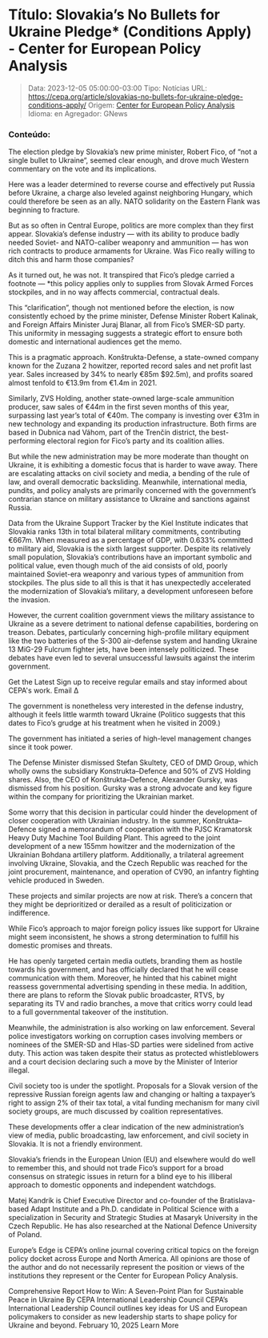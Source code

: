 # Título: Slovakia’s No Bullets for Ukraine Pledge* (Conditions Apply) - Center for European Policy Analysis

>Data: 2023-12-05 05:00:00-03:00
>Tipo: Notícias
>URL: https://cepa.org/article/slovakias-no-bullets-for-ukraine-pledge-conditions-apply/
>Origem: [Center for European Policy Analysis](https://cepa.org)
>Idioma: en
>Agregador: GNews

### Conteúdo:

The election pledge by Slovakia’s new prime minister, Robert Fico, of “not a single bullet to Ukraine“, seemed clear enough, and drove much Western commentary on the vote and its implications.

Here was a leader determined to reverse course and effectively put Russia before Ukraine, a charge also leveled against neighboring Hungary, which could therefore be seen as an ally. NATO solidarity on the Eastern Flank was beginning to fracture.

But as so often in Central Europe, politics are more complex than they first appear. Slovakia’s defense industry — with its ability to produce badly needed Soviet- and NATO-caliber weaponry and ammunition — has won rich contracts to produce armaments for Ukraine. Was Fico really willing to ditch this and harm those companies?

As it turned out, he was not. It transpired that Fico’s pledge carried a footnote — *this policy applies only to supplies from Slovak Armed Forces stockpiles, and in no way affects commercial, contractual deals.

This “clarification”, though not mentioned before the election, is now consistently echoed by the prime minister, Defense Minister Robert Kalinak, and Foreign Affairs Minister Juraj Blanar, all from Fico’s SMER-SD party. This uniformity in messaging suggests a strategic effort to ensure both domestic and international audiences get the memo.

This is a pragmatic approach. Konštrukta-Defense, a state-owned company known for the Zuzana 2 howitzer, reported record sales and net profit last year. Sales increased by 34% to nearly €85m $92.5m), and profits soared almost tenfold to €13.9m from €1.4m in 2021.

Similarly, ZVS Holding, another state-owned large-scale ammunition producer, saw sales of €44m in the first seven months of this year, surpassing last year’s total of €40m. The company is investing over €31m in new technology and expanding its production infrastructure. Both firms are based in Dubnica nad Váhom, part of the Trenčín district, the best-performing electoral region for Fico’s party and its coalition allies.

But while the new administration may be more moderate than thought on Ukraine, it is exhibiting a domestic focus that is harder to wave away. There are escalating attacks on civil society and media, a bending of the rule of law, and overall democratic backsliding. Meanwhile, international media, pundits, and policy analysts are primarily concerned with the government’s contrarian stance on military assistance to Ukraine and sanctions against Russia.

Data from the Ukraine Support Tracker by the Kiel Institute indicates that Slovakia ranks 13th in total bilateral military commitments, contributing €667m. When measured as a percentage of GDP, with 0.633% committed to military aid, Slovakia is the sixth largest supporter. Despite its relatively small population, Slovakia’s contributions have an important symbolic and political value, even though much of the aid consists of old, poorly maintained Soviet-era weaponry and various types of ammunition from stockpiles. The plus side to all this is that it has unexpectedly accelerated the modernization of Slovakia’s military, a development unforeseen before the invasion.

However, the current coalition government views the military assistance to Ukraine as a severe detriment to national defense capabilities, bordering on treason. Debates, particularly concerning high-profile military equipment like the two batteries of the S-300 air-defense system and handing Ukraine 13 MiG-29 Fulcrum fighter jets, have been intensely politicized. These debates have even led to several unsuccessful lawsuits against the interim government.

Get the Latest Sign up to receive regular emails and stay informed about CEPA's work. Email Δ

The government is nonetheless very interested in the defense industry, although it feels little warmth toward Ukraine (Politico suggests that this dates to Fico’s grudge at his treatment when he visited in 2009.)

The government has initiated a series of high-level management changes since it took power.

The Defense Minister dismissed Stefan Skultety, CEO of DMD Group, which wholly owns the subsidiary Konstrukta–Defence and 50% of ZVS Holding shares. Also, the CEO of Konštrukta–Defence, Alexander Gursky, was dismissed from his position. Gursky was a strong advocate and key figure within the company for prioritizing the Ukrainian market.

Some worry that this decision in particular could hinder the development of closer cooperation with Ukrainian industry. In the summer, Konštrukta–Defence signed a memorandum of cooperation with the PJSC Kramatorsk Heavy Duty Machine Tool Building Plant. This agreed to the joint development of a new 155mm howitzer and the modernization of the Ukrainian Bohdana artillery platform. Additionally, a trilateral agreement involving Ukraine, Slovakia, and the Czech Republic was reached for the joint procurement, maintenance, and operation of CV90, an infantry fighting vehicle produced in Sweden.

These projects and similar projects are now at risk. There’s a concern that they might be deprioritized or derailed as a result of politicization or indifference.

While Fico’s approach to major foreign policy issues like support for Ukraine might seem inconsistent, he shows a strong determination to fulfill his domestic promises and threats.

He has openly targeted certain media outlets, branding them as hostile towards his government, and has officially declared that he will cease communication with them. Moreover, he hinted that his cabinet might reassess governmental advertising spending in these media. In addition, there are plans to reform the Slovak public broadcaster, RTVS, by separating its TV and radio branches, a move that critics worry could lead to a full governmental takeover of the institution.

Meanwhile, the administration is also working on law enforcement. Several police investigators working on corruption cases involving members or nominees of the SMER-SD and Hlas-SD parties were sidelined from active duty. This action was taken despite their status as protected whistleblowers and a court decision declaring such a move by the Minister of Interior illegal.

Civil society too is under the spotlight. Proposals for a Slovak version of the repressive Russian foreign agents law and changing or halting a taxpayer’s right to assign 2% of their tax total, a vital funding mechanism for many civil society groups, are much discussed by coalition representatives.

These developments offer a clear indication of the new administration’s view of media, public broadcasting, law enforcement, and civil society in Slovakia. It is not a friendly environment.

Slovakia’s friends in the European Union (EU) and elsewhere would do well to remember this, and should not trade Fico’s support for a broad consensus on strategic issues in return for a blind eye to his illiberal approach to domestic opponents and independent watchdogs.

Matej Kandrík is Chief Executive Director and co-founder of the Bratislava-based Adapt Institute and a Ph.D. candidate in Political Science with a specialization in Security and Strategic Studies at Masaryk University in the Czech Republic. He has also researched at the National Defence University of Poland.

Europe’s Edge is CEPA’s online journal covering critical topics on the foreign policy docket across Europe and North America. All opinions are those of the author and do not necessarily represent the position or views of the institutions they represent or the Center for European Policy Analysis.

Comprehensive Report How to Win: A Seven-Point Plan for Sustainable Peace in Ukraine By CEPA International Leadership Council CEPA’s International Leadership Council outlines key ideas for US and European policymakers to consider as new leadership starts to shape policy for Ukraine and beyond. February 10, 2025 Learn More
